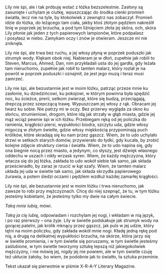 Lily nie śpi, ale i&nbsp;tak próbuję wstać z&nbsp;łóżka bezszelestnie. Zasłony są zasunięte i&nbsp;uchylam je ciutkę, wpuszczając do środka cienki promień światła, lecz nie na tyle, by ktokolwiek z&nbsp;zewnątrz nas zobaczył. Promień idzie do łóżka, do leżącego tam ciała, jakby ktoś złotym pędzlem nakreślił linię w&nbsp;poprzek jej brzucha, a&nbsp;pod tym liźnięciem złota jej skóra, och, skóra Lily płonie jak jeden z&nbsp;tych papierowych lampionów, które podpalasz i&nbsp;posyłasz w&nbsp;niebo. Zamykam oczy i&nbsp;znów je otwieram. Jeszcze mi nie zniknęła.

Lily nie śpi, ale trwa bez ruchu, a&nbsp;jej włosy płyną w&nbsp;poprzek poduszki jak strumyk wody. Klękam obok niej. Nabieram je w&nbsp;dłoń, zupełnie jak robili to Steven, Marcus, Ahmed, Dan, nim przykładali usta do jej gardła, gdy leżała tam nieruchomo, zupełnie jak robił to tamten malarz, który rozlał je na powrót w&nbsp;poprzek poduszki i&nbsp;oznajmił, że jest jego muzą i&nbsp;teraz musi zamrzeć.

Lily nie śpi, ale bezustannie jest w&nbsp;moim łóżku, patrząc przeze mnie ku zasłonie, ku dziedzińcowi, ku pokojowi, w&nbsp;którym powinna była spędzić noc, ku ścieżce, prerii, setkom zwierząt, które się budzą, przeciągają, drepczą przez szepczącą trawę. Wypuszczam jej włosy z&nbsp;rąk. Obracam jej twarz ku sobie. Nie patrzy mi w&nbsp;oczy. Bez przerwy wygląda za okno ku słońcu, strumieniowi, drogom, które idą jak strzały w&nbsp;głąb miasta, gdzie jej mąż wciąż pewnie śpi w&nbsp;ich łóżku. Przebiegam ręką od jej policzka do ramienia, krągłości piersi, wypukłości biodra, szczytu uda, gdzie włosy migoczą w&nbsp;złotym świetle, gdzie włosy miękkością przypominają puch królików, które skradają się ku nam przez gąszcz. Wiem, że to udo uchylało drzwi w&nbsp;setkach starych domów, przywierało do łydki, gdy kucała, by zrobić kolejne zdjęcie struktury cienia i&nbsp;światła. Wiem, że to udo napina się, gdy ona biegnie nocą przez miasto, a&nbsp;jedynym, co słyszy, jest dźwięk własnego oddechu w&nbsp;uszach i&nbsp;nikły wrzask syren. Wiem, że każdy mężczyzna, który wtacza się do jej łóżka, zakłada to udo wokół siebie tak samo, jak składa prześcieradło, by zaraz je rzucić w&nbsp;kąt szafy. Wiem, że tamten malarz układa jej uda w&nbsp;świetle tak samo, jak składa skrzydła papierowego żurawia, a&nbsp;potem śledzi oczami i&nbsp;pędzlem wzdłuż każdej zamarłej krągłości.

Lily nie śpi, ale bezustannie jest w&nbsp;moim łóżku i&nbsp;trwa nieruchomo, jak zawsze to robi przy mężczyznach. Chcę do niej szepnąć, że tu, w&nbsp;tym łóżku jesteśmy kobietami, że jesteśmy tylko my dwie na całym świecie.

*Taką mnie lubią*, mówi.

*Taką ja cię lubię*, odpowiadam i&nbsp;rozchylam jej nogi, i&nbsp;wkładam w&nbsp;nią język, i&nbsp;po raz pierwszy – ona żyje. Lily w&nbsp;świetle podskakuje jak strumyk wody na gorącej patelni, jak królik mknący przez gąszcz, jak puls w&nbsp;jej udzie, który tętni na moim policzku, gdy zakłada wokół mnie nogi. Kładę jedną rękę pod nią, a&nbsp;drugą na delikatnej wypukłości brzucha, na skórze, która jarzy się w&nbsp;świetle promienia, i&nbsp;w&nbsp;tym świetle się poruszamy, w&nbsp;tym świetle jesteśmy zaślubione, w&nbsp;tym świetle tworzymy sztukę lepszą niż jakiegokolwiek mężczyzny, i&nbsp;nie mówię jej, nigdy jej nie powiem, ale w&nbsp;tym świetle czuję też ukłucie żałoby, bo wiem, że podobnie jak to światło, ta sztuka przeminie.

<credits>Tekst ukazał się pierwotnie w&nbsp;piśmie X-R-A-Y Literary Magazine.</credits>